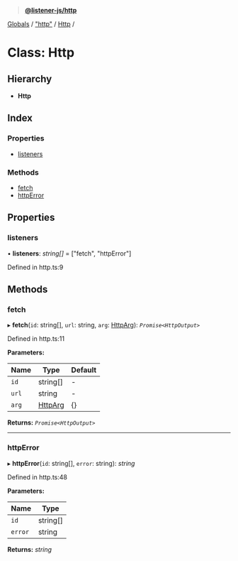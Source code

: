 > **[@listener-js/http](../README.md)**

[Globals](../globals.md) / ["http"](../modules/_http_.md) / [Http](_http_.http.md) /

# Class: Http

## Hierarchy

* **Http**

## Index

### Properties

* [listeners](_http_.http.md#listeners)

### Methods

* [fetch](_http_.http.md#fetch)
* [httpError](_http_.http.md#httperror)

## Properties

###  listeners

• **listeners**: *string[]* =  ["fetch", "httpError"]

Defined in http.ts:9

## Methods

###  fetch

▸ **fetch**(`id`: string[], `url`: string, `arg`: [HttpArg](../interfaces/_types_.httparg.md)): *`Promise<HttpOutput>`*

Defined in http.ts:11

**Parameters:**

Name | Type | Default |
------ | ------ | ------ |
`id` | string[] | - |
`url` | string | - |
`arg` | [HttpArg](../interfaces/_types_.httparg.md) |  {} |

**Returns:** *`Promise<HttpOutput>`*

___

###  httpError

▸ **httpError**(`id`: string[], `error`: string): *string*

Defined in http.ts:48

**Parameters:**

Name | Type |
------ | ------ |
`id` | string[] |
`error` | string |

**Returns:** *string*